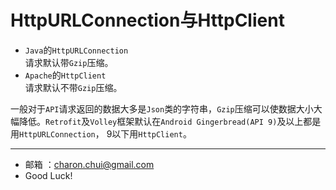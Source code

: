 ﻿HttpURLConnection与HttpClient
===

- `Java`的`HttpURLConnection`     
    请求默认带`Gzip`压缩。
- `Apache`的`HttpClient`       
    请求默认不带`Gzip`压缩。
	
一般对于`API`请求返回的数据大多是`Json`类的字符串，`Gzip`压缩可以使数据大小大幅降低。`Retrofit`及`Volley`框架默认在`Android Gingerbread(API 9)`及以上都是用`HttpURLConnection`，
9以下用`HttpClient`。       

---

- 邮箱 ：charon.chui@gmail.com  
- Good Luck! 